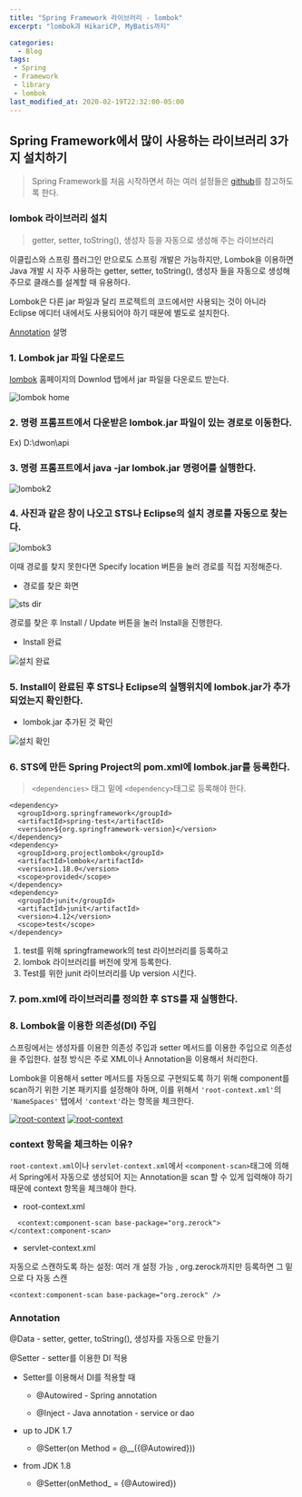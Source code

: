 ```yaml
---
title: "Spring Framework 라이브러리 - lombok"
excerpt: "lombok과 HikariCP, MyBatis까지"

categories:
  - Blog
tags:
 - Spring
 - Framework
 - library
 - lombok
last_modified_at: 2020-02-19T22:32:00-05:00
---
```


## Spring Framework에서 많이 사용하는 라이브러리 3가지 설치하기

> Spring Framework를 처음 시작하면서 하는 여러 설정들은 [github](https://github.com/angelica127/SpringFramwork/)를 참고하도록 한다.

### lombok 라이브러리 설치

> getter, setter, toString(), 생성자 등을 자동으로 생성해 주는 라이브러리

이클립스와 스프링 플러그인 만으로도 스프링 개발은 가능하지만, Lombok을 이용하면 Java 개발 시 자주 사용하는 getter, setter, toString(), 생성자 들을 자동으로 생성해 주므로 클래스를 설계할 때 유용하다.

Lombok은 다른 jar 파일과 달리 프로젝트의 코드에서만 사용되는 것이 아니라 Eclipse 에디터 내에서도 사용되어야 하기 때문에 별도로 설치한다.

[Annotation](#Annotation) 설명

### 1. Lombok jar 파일 다운로드

[lombok](https://projectlombok.org/download) 홈페이지의 Downlod 탭에서 jar 파일을 다운로드 받는다.

![lombok home](/assets/images/lombok.png)

### 2. 명령 프롬프트에서 다운받은 lombok.jar 파일이 있는 경로로 이동한다.

Ex) D:\dwon\api

### 3. 명령 프롬프트에서 java -jar lombok.jar 명령어를 실행한다.

![lombok2](/assets/images/lombok2.png)

### 4. 사진과 같은 창이 나오고 STS나 Eclipse의 설치 경로를 자동으로 찾는다.

![lombok3](/assets/images/lombok3.png)

이때 경로를 찾지 못한다면 Specify location 버튼을 눌러 경로를 직접 지정해준다.

- 경로를 찾은 화면

![sts dir](/assets/images/lombok4.png)

경로를 찾은 후 Install / Update 버튼을 눌러 Install을 진행한다.

- Install 완료

![설치 완료](/assets/images/lombok5.png)

### 5. Install이 완료된 후 STS나 Eclipse의 실행위치에 lombok.jar가 추가되었는지 확인한다.

- lombok.jar 추가된 것 확인

![설치 확인](/assets/images/lombok6.png)

### 6. STS에 만든 Spring Project의 pom.xml에 lombok.jar를 등록한다.

> `<dependencies>` 태그 밑에 `<dependency>`태그로 등록해야 한다.

```
<dependency>
  <groupId>org.springframework</groupId>
  <artifactId>spring-test</artifactId>
  <version>${org.springframework-version}</version>
</dependency>
<dependency>
  <groupId>org.projectlombok</groupId>
  <artifactId>lombok</artifactId>
  <version>1.18.0</version>
  <scope>provided</scope>
</dependency>
<dependency>
  <groupId>junit</groupId>
  <artifactId>junit</artifactId>
  <version>4.12</version>
  <scope>test</scope>
</dependency>   
```


  1. test를 위해 springframework의 test 라이브러리를 등록하고
  1. lombok 라이브러리를 버전에 맞게 등록한다.
  1. Test를 위한 junit 라이브러리를 Up version 시킨다.

### 7. pom.xml에 라이브러리를 정의한 후 STS를 재 실행한다.

### 8. Lombok을 이용한 의존성(DI) 주입

스프링에서는 생성자를 이용한 의존성 주입과 setter 메서드를 이용한 주입으로 의존성을 주입한다. 설정 방식은 주로 XML이나 Annotation을 이용해서 처리한다.

Lombok을 이용해서 setter 메서드를 자동으로 구현되도록 하기 위해 component를 scan하기 위한 기본 패키지를 설정해야 하며, 이를 위해서 `'root-context.xml'`의 `'NameSpaces'` 탭에서 `'context'`라는 항목을 체크한다.

[![root-context](/assets/images/lombok7.png)](/assets/images/lombok7.png)
[![root-context](/assets/images/lombok7-1.png)](/assets/images/lombok7-1.png)

### context 항목을 체크하는 이유?

`root-context.xml`이나 `servlet-context.xml`에서 `<component-scan>`태그에 의해서 Spring에서 자동으로 생성되어 지는 Annotation을 scan 할 수 있게 입력해야 하기 때문에 context 항목을 체크해야 한다.

- root-context.xml

`	<context:component-scan base-package="org.zerock"></context:component-scan>	`

- servlet-context.xml

자동으로 스캔하도록 하는 설정: 여러 개 설정 가능 , org.zerock까지만 등록하면 그 밑으로 다 자동 스캔

`<context:component-scan base-package="org.zerock" />`


### Annotation

@Data - setter, getter, toString(), 생성자를 자동으로 만들기

@Setter - setter를 이용한 DI 적용

- Setter를 이용해서 DI를 적용할 때

    - @Autowired - Spring annotation

    - @Inject - Java annotation - service or dao

- up to JDK 1.7

  - @Setter(on Method = @__({@Autowired}))

- from JDK 1.8

  - @Setter(onMethod_ = {@Autowired})

